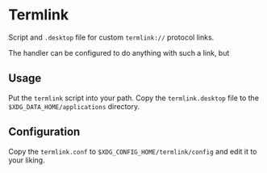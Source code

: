 # Termlink

Script and `.desktop` file for custom `termlink://` protocol links. 

The handler can be configured to do anything with such a link, but 

## Usage

Put the `termlink` script into your path. Copy the `termlink.desktop` file to the `$XDG_DATA_HOME/applications` directory.

## Configuration

Copy the `termlink.conf` to `$XDG_CONFIG_HOME/termlink/config` and edit it to your liking.

## 